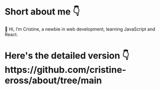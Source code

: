 <h1>Short about me 👇</h1>
<p>👋 Hi, I’m Cristine, a newbie in web development, learning JavaScript and React. </p>

<h1>Here's the detailed version 👇
https://github.com/cristine-eross/about/tree/main





